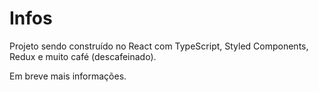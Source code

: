 <h1 align="center> :warning: Em construção :warning:</h1>
           
## Infos

Projeto sendo construído no React com TypeScript, Styled Components, Redux e muito café (descafeinado).

Em breve mais informações.
